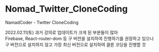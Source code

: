 # Nomad_Twitter_CloneCoding

NamadCoder - Twitter CloneCoding

2022.02.11(토)
과거 강의로 업데이트가 크게 된 부분들이 많아  
Firebase, React-router-dom 등 구 버전을 설치하여 진행하기를 권장하고 있으나  
구 버전으로 설치하지 않고 가장 최신 버전으로 설치하여 클론 코딩을 진행할 것

